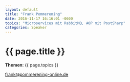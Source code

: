 ```yaml
---
layout: default
title: "Frank Pommerening"
date: 2016-11-17 16:16:01 -0600
topics: "Microservices mit RabbitMQ, AOP mit PostSharp"
categories: Speaker
---
```


# {{ page.title }}

**Themen:** {{ page.topics }}

frank@pommerening-online.de